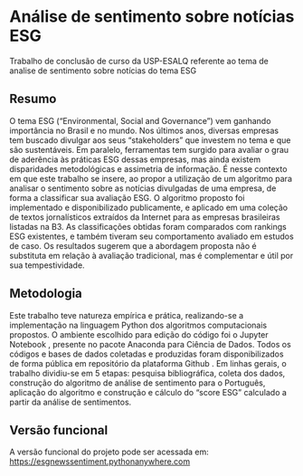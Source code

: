 # Análise de sentimento sobre notícias ESG
Trabalho de conclusão de curso da USP-ESALQ referente ao tema de analise de sentimento sobre notícias do tema ESG

## Resumo

O tema ESG (“Environmental, Social and Governance”) vem ganhando importância no Brasil e no mundo. Nos últimos anos, diversas empresas tem buscado divulgar aos seus “stakeholders” que investem no tema e que são sustentáveis. Em paralelo, ferramentas tem surgido para avaliar o grau de aderência às práticas ESG dessas empresas, mas ainda existem disparidades metodológicas e assimetria de informação. É nesse contexto em que este trabalho se insere, ao propor a utilização de um algoritmo para analisar o sentimento sobre as notícias divulgadas de uma empresa, de forma a classificar sua avaliação ESG. O algoritmo proposto foi implementado e disponibilizado publicamente, e aplicado em uma coleção de textos jornalísticos extraídos da Internet para as empresas brasileiras listadas na B3. As classificações obtidas foram comparados com rankings ESG existentes, e também tiveram seu comportamento avaliado em estudos de caso. Os resultados sugerem que a abordagem proposta não é substituta em relação à avaliação tradicional, mas é complementar e útil por sua tempestividade.


## Metodologia
	
Este trabalho teve natureza empírica e prática, realizando-se a implementação na linguagem Python  dos algoritmos computacionais propostos. O ambiente escolhido para edição do código foi o Jupyter Notebook , presente no pacote Anaconda  para Ciência de Dados. Todos os códigos e bases de dados coletadas e produzidas foram disponibilizados de forma pública em repositório da plataforma Github .
Em linhas gerais, o trabalho dividiu-se em 5 etapas: pesquisa bibliográfica, coleta dos dados, construção do algoritmo de análise de sentimento para o Português, aplicação do algoritmo e construção e cálculo do “score ESG” calculado a partir da análise de sentimentos. 

## Versão funcional

A versão funcional do projeto pode ser acessada em: https://esgnewssentiment.pythonanywhere.com


